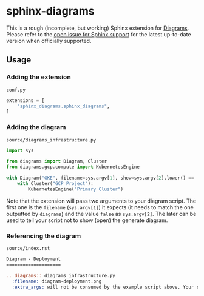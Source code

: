 # sphinx-diagrams

This is a rough (incomplete, but working) Sphinx extension for
[Diagrams](https://github.com/mingrammer/diagrams). Please refer to the [open
issue for Sphinx support](https://github.com/mingrammer/diagrams/issues/2) for
the latest up-to-date version when officially supported.

## Usage

### Adding the extension

`conf.py`

```conf.py
extensions = [
    "sphinx_diagrams.sphinx_diagrams",
]

```

### Adding the diagram

`source/diagrams_infrastructure.py`

```python
import sys

from diagrams import Diagram, Cluster
from diagrams.gcp.compute import KubernetesEngine

with Diagram("GKE", filename=sys.argv[1], show=sys.argv[2].lower() == 'true'):
    with Cluster("GCP Project"):
        KubernetesEngine("Primary Cluster")
```

Note that the extension will pass two arguments to your diagram script. The
first one is the `filename` (`sys.argv[1]`) it expects (it needs to match the one outputted by
`diagrams`) and the value `false` as `sys.argv[2]`. The later can be used to
tell your script not to show (open) the generate diagram.

### Referencing the diagram

`source/index.rst`

```rst
Diagram - Deployment
====================

.. diagrams:: diagrams_infrastructure.py
  :filename: diagram-deployment.png
  :extra_args: will not be consumed by the example script above. Your script could though.
```
